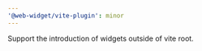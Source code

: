 ```yaml
---
'@web-widget/vite-plugin': minor
---
```


Support the introduction of widgets outside of vite root.
